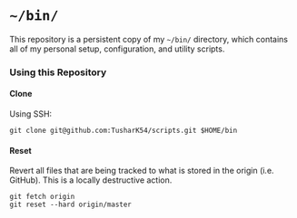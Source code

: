 # `~/bin/`

This repository is a persistent copy of my `~/bin/` directory, which contains all of my personal setup, configuration, and utility scripts.

### Using this Repository

#### Clone

Using SSH:
```
git clone git@github.com:TusharK54/scripts.git $HOME/bin
```

#### Reset

Revert all files that are being tracked to what is stored in the origin (i.e. GitHub). This is a locally destructive action.
```
git fetch origin
git reset --hard origin/master
```
